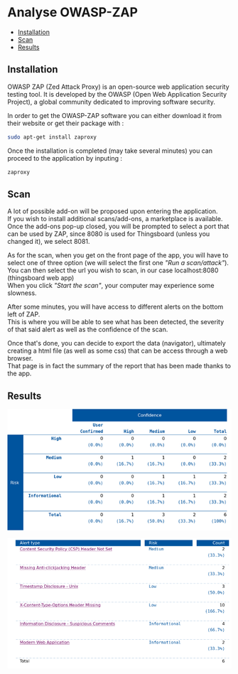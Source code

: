 # Analyse OWASP-ZAP

- [Installation](#installation)
- [Scan](#scan)
- [Results](#results)


## Installation

OWASP ZAP (Zed Attack Proxy) is an open-source web application security testing tool. It is developed by the OWASP (Open Web Application Security Project), a global community dedicated to improving software security.

In order to get the OWASP-ZAP software you can either download it from their website or get their package with :

```bash
sudo apt-get install zaproxy
```

Once the installation is completed (may take several minutes) you can proceed to the application by inputing :

```bash
zaproxy
```

## Scan

A lot of possible add-on will be proposed upon entering the application.
<br>
If you wish to install additional scans/add-ons, a marketplace is available.
<br>
Once the add-ons pop-up closed, you will be prompted to select a port that can be used by ZAP, since 8080 is used for Thingsboard (unless you changed it), we select 8081.
<br>

As for the scan, when you get on the front page of the app, you will have to select one of three option (we will select the first one *"Run a scan/attack"*).
<br>
You can then select the url you wish to scan, in our case localhost:8080 (thingsboard web app)
<br>
When you click *"Start the scan"*, your computer may experience some slowness.
<br>

After some minutes, you will have access to different alerts on the bottom left of ZAP.
<br>
This is where you will be able to see what has been detected, the severity of that said alert as well as the confidence of the scan.
<br>

Once that's done, you can decide to export the data (navigator), ultimately creating a html file (as well as some css) that can be access through a web browser.
<br>
That page is in fact the summary of the report that has been made thanks to the app.

## Results

![Results](risk_and_confidence.png)

![Type](alert_type.png)

